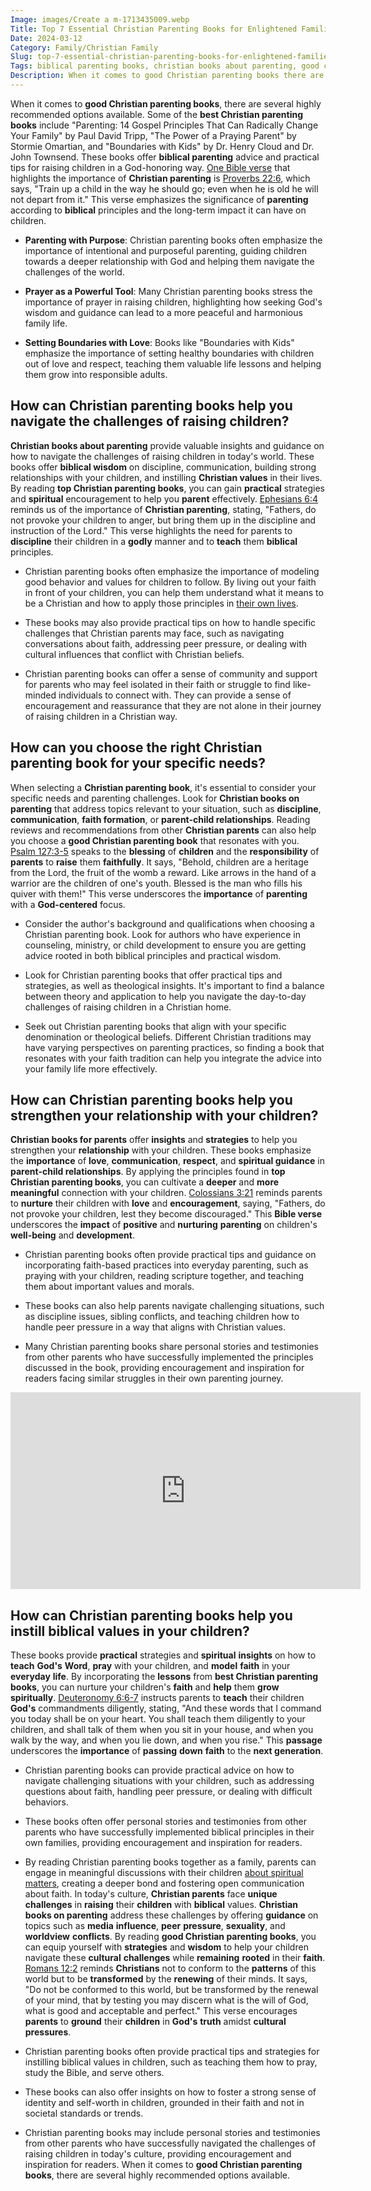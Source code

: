 ```yaml
---
Image: images/Create a m-1713435009.webp
Title: Top 7 Essential Christian Parenting Books for Enlightened Families
Date: 2024-03-12
Category: Family/Christian Family
Slug: top-7-essential-christian-parenting-books-for-enlightened-families
Tags: biblical parenting books, christian books about parenting, good christian parenting books, christian books on parenting, top rated christian parenting books, best christian parenting books, top christian parenting books, christian books for parents, family, christian family
Description: When it comes to good Christian parenting books there are several highly recommended options available Some of the best Christian parenting books include Parenting 14 Gospel Principles That Can Radically Change Your Family by Paul David Tripp The Power of a Praying Parent by Stormie Omartian and Boundaries with Kids
---
```




When it comes to **good Christian parenting books**, there are several highly recommended options available. Some of the **best Christian parenting books** include "Parenting: 14 Gospel Principles That Can Radically Change Your Family" by Paul David Tripp, "The Power of a Praying Parent" by Stormie Omartian, and "Boundaries with Kids" by Dr. Henry Cloud and Dr. John Townsend. These books offer **biblical parenting** advice and practical tips for raising children in a God-honoring way. [One Bible verse](/ultimate-guide-understanding-the-true-meaning-of-being-a-christian) that highlights the importance of **Christian parenting** is [Proverbs 22:6](https://www.bibleref.com/Proverbs/22/Proverbs-22-6.html), which says, "Train up a child in the way he should go; even when he is old he will not depart from it." This verse emphasizes the significance of **parenting** according to **biblical** principles and the long-term impact it can have on children. 

- **Parenting with Purpose**: Christian parenting books often emphasize the importance of intentional and purposeful parenting, guiding children towards a deeper relationship with God and helping them navigate the challenges of the world. 

- **Prayer as a Powerful Tool**: Many Christian parenting books stress the importance of prayer in raising children, highlighting how seeking God's wisdom and guidance can lead to a more peaceful and harmonious family life. 

- **Setting Boundaries with Love**: Books like "Boundaries with Kids" emphasize the importance of setting healthy boundaries with children out of love and respect, teaching them valuable life lessons and helping them grow into responsible adults. 

## How can Christian parenting books help you navigate the challenges of raising children? 

**Christian books about parenting** provide valuable insights and guidance on how to navigate the challenges of raising children in today's world. These books offer **biblical wisdom** on discipline, communication, building strong relationships with your children, and instilling **Christian values** in their lives. By reading **top Christian parenting books**, you can gain **practical** strategies and **spiritual** encouragement to help you **parent** effectively. [Ephesians 6:4](https://www.bibleref.com/Ephesians/6/Ephesians-6-4.html) reminds us of the importance of **Christian parenting**, stating, "Fathers, do not provoke your children to anger, but bring them up in the discipline and instruction of the Lord." This verse highlights the need for parents to **discipline** their children in a **godly** manner and to **teach** them **biblical** principles. 

- Christian parenting books often emphasize the importance of modeling good behavior and values for children to follow. By living out your faith in front of your children, you can help them understand what it means to be a Christian and how to apply those principles in [their own lives](/dive-into-inspiring-christian-biographies-the-ultimate-guide-for-believers). 

- These books may also provide practical tips on how to handle specific challenges that Christian parents may face, such as navigating conversations about faith, addressing peer pressure, or dealing with cultural influences that conflict with Christian beliefs. 

- Christian parenting books can offer a sense of community and support for parents who may feel isolated in their faith or struggle to find like-minded individuals to connect with. They can provide a sense of encouragement and reassurance that they are not alone in their journey of raising children in a Christian way. 

## How can you choose the right Christian parenting book for your specific needs? 

When selecting a **Christian parenting book**, it's essential to consider your specific needs and parenting challenges. Look for **Christian books on parenting** that address topics relevant to your situation, such as **discipline**, **communication**, **faith formation**, or **parent-child relationships**. Reading reviews and recommendations from other **Christian parents** can also help you choose a **good Christian parenting book** that resonates with you. [Psalm 127:3-5](https://www.bibleref.com/Psalm/127/Psalm-127-3.html) speaks to the **blessing** of **children** and the **responsibility** of **parents** to **raise** them **faithfully**. It says, "Behold, children are a heritage from the Lord, the fruit of the womb a reward. Like arrows in the hand of a warrior are the children of one's youth. Blessed is the man who fills his quiver with them!" This verse underscores the **importance** of **parenting** with a **God-centered** focus. 

- Consider the author's background and qualifications when choosing a Christian parenting book. Look for authors who have experience in counseling, ministry, or child development to ensure you are getting advice rooted in both biblical principles and practical wisdom. 

- Look for Christian parenting books that offer practical tips and strategies, as well as theological insights. It's important to find a balance between theory and application to help you navigate the day-to-day challenges of raising children in a Christian home. 

- Seek out Christian parenting books that align with your specific denomination or theological beliefs. Different Christian traditions may have varying perspectives on parenting practices, so finding a book that resonates with your faith tradition can help you integrate the advice into your family life more effectively. 

## How can Christian parenting books help you strengthen your relationship with your children? 

**Christian books for parents** offer **insights** and **strategies** to help you strengthen your **relationship** with your children. These books emphasize the **importance** of **love**, **communication**, **respect**, and **spiritual guidance** in **parent-child relationships**. By applying the principles found in **top Christian parenting books**, you can cultivate a **deeper** and **more meaningful** connection with your children. [Colossians 3:21](https://www.bibleref.com/Colossians/3/Colossians-3-21.html) reminds parents to **nurture** their children with **love** and **encouragement**, saying, "Fathers, do not provoke your children, lest they become discouraged." This **Bible verse** underscores the **impact** of **positive** and **nurturing** **parenting** on children's **well-being** and **development**. 

- Christian parenting books often provide practical tips and guidance on incorporating faith-based practices into everyday parenting, such as praying with your children, reading scripture together, and teaching them about important values and morals. 

- These books can also help parents navigate challenging situations, such as discipline issues, sibling conflicts, and teaching children how to handle peer pressure in a way that aligns with Christian values. 

- Many Christian parenting books share personal stories and testimonies from other parents who have successfully implemented the principles discussed in the book, providing encouragement and inspiration for readers facing similar struggles in their own parenting journey. 

<iframe width="560" height="315" src="https://www.youtube.com/embed/Zn5OsjItzN8" frameborder="0" allow="autoplay; encrypted-media" allowfullscreen></iframe>

## How can Christian parenting books help you instill biblical values in your children? 

These books provide **practical** strategies and **spiritual** **insights** on how to **teach** **God's** **Word**, **pray** with your children, and **model** **faith** in your **everyday** **life**. By incorporating the **lessons** from **best Christian parenting books**, you can nurture your children's **faith** and **help** them **grow** **spiritually**. [Deuteronomy 6:6-7](https://www.bibleref.com/Deuteronomy/6/Deuteronomy-6-6.html) instructs parents to **teach** their children **God's** commandments diligently, stating, "And these words that I command you today shall be on your heart. You shall teach them diligently to your children, and shall talk of them when you sit in your house, and when you walk by the way, and when you lie down, and when you rise." This **passage** underscores the **importance** of **passing** **down** **faith** to the **next generation**. 

- Christian parenting books can provide practical advice on how to navigate challenging situations with your children, such as addressing questions about faith, handling peer pressure, or dealing with difficult behaviors. 

- These books often offer personal stories and testimonies from other parents who have successfully implemented biblical principles in their own families, providing encouragement and inspiration for readers. 

- By reading Christian parenting books together as a family, parents can engage in meaningful discussions with their children [about spiritual matters](/5-essential-biblical-principles-for-christian-parenting), creating a deeper bond and fostering open communication about faith. In today's culture, **Christian parents** face **unique challenges** in **raising** their **children** with **biblical** values. **Christian books on parenting** address these challenges by offering **guidance** on topics such as **media** **influence**, **peer** **pressure**, **sexuality**, and **worldview** **conflicts**. By reading **good Christian parenting books**, you can equip yourself with **strategies** and **wisdom** to help your children navigate these **cultural** **challenges** while **remaining** **rooted** in their **faith**. [Romans 12:2](https://www.bibleref.com/Romans/12/Romans-12-2.html) reminds **Christians** not to conform to the **patterns** of this world but to be **transformed** by the **renewing** of their minds. It says, "Do not be conformed to this world, but be transformed by the renewal of your mind, that by testing you may discern what is the will of God, what is good and acceptable and perfect." This verse encourages **parents** to **ground** their **children** in **God's** **truth** amidst **cultural** **pressures**. 

- Christian parenting books often provide practical tips and strategies for instilling biblical values in children, such as teaching them how to pray, study the Bible, and serve others. 

- These books can also offer insights on how to foster a strong sense of identity and self-worth in children, grounded in their faith and not in societal standards or trends. 

- Christian parenting books may include personal stories and testimonies from other parents who have successfully navigated the challenges of raising children in today's culture, providing encouragement and inspiration for readers. When it comes to **good Christian parenting books**, there are several highly recommended options available.
